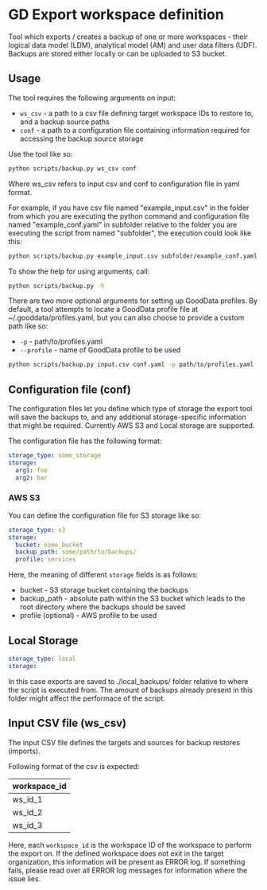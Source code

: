 # GD Export workspace definition

Tool which exports / creates a backup of one or more workspaces - their logical data model (LDM), analytical model (AM) and user data filters (UDF). Backups are stored either locally or can be uploaded to S3 bucket.

## Usage
The tool requires the following arguments on input:
- `ws_csv` - a path to a csv file defining target workspace IDs to restore to, and a backup source paths
- `conf` - a path to a configuration file containing information required for accessing the backup source storage

Use the tool like so:

```sh
python scripts/backup.py ws_csv conf
```

Where ws_csv refers to input csv and conf to configuration file in yaml format.

For example, if you have csv file named "example_input.csv" in the folder from which you are executing the python command and configuration file named "example_conf.yaml" in subfolder relative to the folder you are executing the script from named "subfolder", the execution could look like this:

```sh
python scripts/backup.py example_input.csv subfolder/example_conf.yaml
```


To show the help for using arguments, call:
```sh
python scripts/backup.py -h
```

There are two more optional arguments for setting up GoodData profiles.
By default, a tool attempts to locate a GoodData profile file at ~/.gooddata/profiles.yaml, but you can also choose to provide a custom path like so:
- `-p` - path/to/profiles.yaml
- `--profile` - name of GoodData profile to be used

```sh
python scripts/backup.py input.csv conf.yaml -p path/to/profiles.yaml --profile customer
```

## Configuration file (conf)
The configuration files let you define which type of storage the export tool will save the backups to, and any additional storage-specific information that might be required. Currently AWS S3 and Local storage are supported.

The configuration file has the following format:
```yaml
storage_type: some_storage
storage:
  arg1: foo
  arg2: bar
```

### AWS S3

You can define the configuration file for S3 storage like so: 

```yaml
storage_type: s3
storage:
  bucket: some_bucket
  backup_path: some/path/to/backups/
  profile: services 
```
Here, the meaning of different `storage` fields is as follows:
- bucket - S3 storage bucket containing the backups
- backup_path - absolute path within the S3 bucket which leads to the root directory where the backups should be saved
- profile (optional) - AWS profile to be used
  
## Local Storage

```yaml
storage_type: local
storage:
```

In this case exports are saved to ./local_backups/ folder relative to where the script is executed from. The amount of backups already present in this folder might affect the performace of the script.

## Input CSV file (ws_csv)
The input CSV file defines the targets and sources for backup restores (imports).

Following format of the csv is expected:

| workspace_id |
|--------------| 
| ws_id_1      | 
| ws_id_2      | 
| ws_id_3      | 

Here, each `workspace_id` is the workspace ID of the workspace to perform the export on.
If the defined workspace does not exit in the target organization, this information will be present as ERROR log. If something fails, please read over all ERROR log messages for information where the issue lies.
